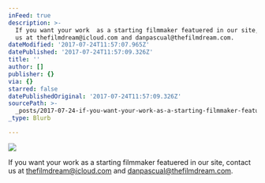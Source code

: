 ```yaml
---
inFeed: true
description: >-
  If you want your work  as a starting filmmaker featuered in our site, contact
  us at thefilmdream@icloud.com and danpascual@thefilmdream.com.
dateModified: '2017-07-24T11:57:07.965Z'
datePublished: '2017-07-24T11:57:09.326Z'
title: ''
author: []
publisher: {}
via: {}
starred: false
datePublishedOriginal: '2017-07-24T11:57:09.326Z'
sourcePath: >-
  _posts/2017-07-24-if-you-want-your-work-as-a-starting-filmmaker-featuered-in.md
_type: Blurb

---
```

![](https://the-grid-user-content.s3-us-west-2.amazonaws.com/cc621b34-3ef5-4517-adc0-c560cc09174e.jpg)

If you want your work as a starting filmmaker featuered in our site, contact us at [thefilmdream@icloud.com][0] and [danpascual@thefilmdream.com][1].

[0]: http://thefilmdream@icloud.com/
[1]: http://danpascual@thefilmdream.com/